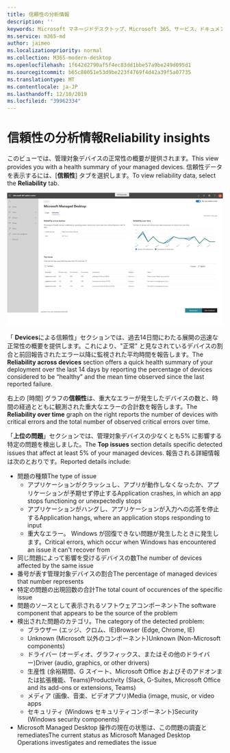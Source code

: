 ```yaml
---
title: 信頼性の分析情報
description: ''
keywords: Microsoft マネージドデスクトップ、Microsoft 365、サービス、ドキュメント
ms.service: m365-md
author: jaimeo
ms.localizationpriority: normal
ms.collection: M365-modern-desktop
ms.openlocfilehash: 1f642d2790af5f4ec83dd1bbe57a9be249d095d1
ms.sourcegitcommit: b65c80051e53d9be223f4769f4d42a39f5a07735
ms.translationtype: MT
ms.contentlocale: ja-JP
ms.lasthandoff: 12/10/2019
ms.locfileid: "39962334"
---
```

# <a name="reliability-insights"></a><span data-ttu-id="1bfe2-103">信頼性の分析情報</span><span class="sxs-lookup"><span data-stu-id="1bfe2-103">Reliability insights</span></span>

<span data-ttu-id="1bfe2-104">このビューでは、管理対象デバイスの正常性の概要が提供されます。</span><span class="sxs-lookup"><span data-stu-id="1bfe2-104">This view provides you with a health summary of your managed devices.</span></span> <span data-ttu-id="1bfe2-105">信頼性データを表示するには、[**信頼性**] タブを選択します。</span><span class="sxs-lookup"><span data-stu-id="1bfe2-105">To view reliability data, select the **Reliability** tab.</span></span>


![[信頼性] ウィンドウ: デバイス間の信頼性を左上に、時間の経過による信頼性を右上に、トップの問題の表を下にします。](images/insights_reliability.png)

<span data-ttu-id="1bfe2-108">「 **Devices**による信頼性」セクションでは、過去14日間にわたる展開の迅速な正常性の概要を提供します。これにより、"正常" と見なされているデバイスの割合と前回報告されたエラー以降に監視された平均時間を報告します。</span><span class="sxs-lookup"><span data-stu-id="1bfe2-108">The **Reliability across devices** section offers a quick health summary of your deployment over the last 14 days by reporting the percentage of devices considered to be “healthy” and the mean time observed since the last reported failure.</span></span> 

 
<span data-ttu-id="1bfe2-109">右上の [時間] グラフの**信頼性**は、重大なエラーが発生したデバイスの数と、時間の経過とともに観測された重大なエラーの合計数を報告します。</span><span class="sxs-lookup"><span data-stu-id="1bfe2-109">The **Reliability over time** graph on the right reports the number of devices with critical errors and the total number of observed critical errors over time.</span></span>

<span data-ttu-id="1bfe2-110">「**上位の問題**」セクションでは、管理対象デバイスの少なくとも5% に影響する特定の問題を検出しました。</span><span class="sxs-lookup"><span data-stu-id="1bfe2-110">The **Top issues** section details specific detected issues that affect at least 5% of your managed devices.</span></span> <span data-ttu-id="1bfe2-111">報告される詳細情報は次のとおりです。</span><span class="sxs-lookup"><span data-stu-id="1bfe2-111">Reported details include:</span></span>

- <span data-ttu-id="1bfe2-112">問題の種類</span><span class="sxs-lookup"><span data-stu-id="1bfe2-112">The type of issue</span></span>
    - <span data-ttu-id="1bfe2-113">アプリケーションがクラッシュし、アプリが動作しなくなったか、アプリケーションが予期せず停止する</span><span class="sxs-lookup"><span data-stu-id="1bfe2-113">Application crashes, in which an app stops functioning or unexpectedly stops</span></span>
    - <span data-ttu-id="1bfe2-114">アプリケーションがハングし、アプリケーションが入力への応答を停止する</span><span class="sxs-lookup"><span data-stu-id="1bfe2-114">Application hangs, where an application stops responding to input</span></span>
    - <span data-ttu-id="1bfe2-115">重大なエラー。 Windows が回復できない問題が発生したときに発生します。</span><span class="sxs-lookup"><span data-stu-id="1bfe2-115">Critical errors, which occur when Windows has encountered an issue it can't recover from</span></span>
- <span data-ttu-id="1bfe2-116">同じ問題によって影響を受けるデバイスの数</span><span class="sxs-lookup"><span data-stu-id="1bfe2-116">The number of devices affected by the same issue</span></span>
- <span data-ttu-id="1bfe2-117">番号が表す管理対象デバイスの割合</span><span class="sxs-lookup"><span data-stu-id="1bfe2-117">The percentage of managed devices that number represents</span></span>
- <span data-ttu-id="1bfe2-118">特定の問題の出現回数の合計</span><span class="sxs-lookup"><span data-stu-id="1bfe2-118">The total count of occurences of the specific issue</span></span>
- <span data-ttu-id="1bfe2-119">問題のソースとして表示されるソフトウェアコンポーネント</span><span class="sxs-lookup"><span data-stu-id="1bfe2-119">The software component that appears to be the source of the problem</span></span>
- <span data-ttu-id="1bfe2-120">検出された問題のカテゴリ。</span><span class="sxs-lookup"><span data-stu-id="1bfe2-120">The category of the detected problem:</span></span>
    - <span data-ttu-id="1bfe2-121">ブラウザー (エッジ、クロム、IE)</span><span class="sxs-lookup"><span data-stu-id="1bfe2-121">Browser (Edge, Chrome, IE)</span></span>
    - <span data-ttu-id="1bfe2-122">Unknown (Microsoft 以外のコンポーネント)</span><span class="sxs-lookup"><span data-stu-id="1bfe2-122">Unknown (Non-Microsoft components)</span></span>
    - <span data-ttu-id="1bfe2-123">ドライバー (オーディオ、グラフィックス、またはその他のドライバー)</span><span class="sxs-lookup"><span data-stu-id="1bfe2-123">Driver (audio, graphics, or other drivers)</span></span>
    - <span data-ttu-id="1bfe2-124">生産性 (余裕期間、G スイート、Microsoft Office およびそのアドオンまたは拡張機能、Teams)</span><span class="sxs-lookup"><span data-stu-id="1bfe2-124">Productivity (Slack, G-Suites, Microsoft Office and its add-ons or extensions, Teams)</span></span>
    - <span data-ttu-id="1bfe2-125">メディア (画像、音楽、ビデオアプリ)</span><span class="sxs-lookup"><span data-stu-id="1bfe2-125">Media (image, music, or video apps</span></span>
    - <span data-ttu-id="1bfe2-126">セキュリティ (Windows セキュリティコンポーネント)</span><span class="sxs-lookup"><span data-stu-id="1bfe2-126">Security (Windows security components)</span></span>
- <span data-ttu-id="1bfe2-127">Microsoft Managed Desktop 操作の現在の状態は、この問題の調査と remediates</span><span class="sxs-lookup"><span data-stu-id="1bfe2-127">The current status as Microsoft Managed Desktop Operations investigates and remediates the issue</span></span>

